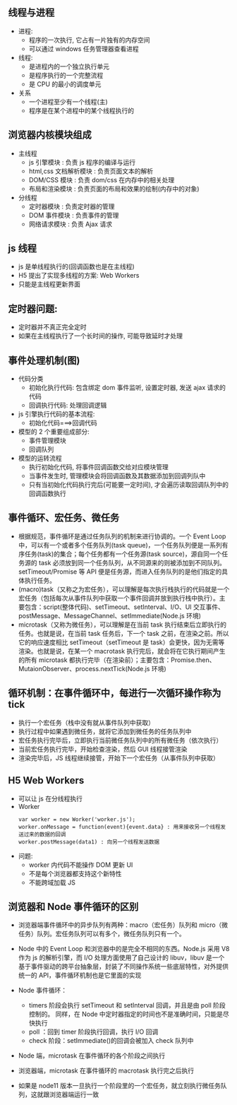 ## 线程与进程

- 进程:
  - 程序的一次执行, 它占有一片独有的内存空间
  - 可以通过 windows 任务管理器查看进程
- 线程:
  - 是进程内的一个独立执行单元
  - 是程序执行的一个完整流程
  - 是 CPU 的最小的调度单元
- 关系
  - 一个进程至少有一个线程(主)
  - 程序是在某个进程中的某个线程执行的

## 浏览器内核模块组成

- 主线程
  - js 引擎模块 : 负责 js 程序的编译与运行
  - html,css 文档解析模块 : 负责页面文本的解析
  - DOM/CSS 模块 : 负责 dom/css 在内存中的相关处理
  - 布局和渲染模块 : 负责页面的布局和效果的绘制(内存中的对象)
- 分线程
  - 定时器模块 : 负责定时器的管理
  - DOM 事件模块 : 负责事件的管理
  - 网络请求模块 : 负责 Ajax 请求

## js 线程

- js 是单线程执行的(回调函数也是在主线程)
- H5 提出了实现多线程的方案: Web Workers
- 只能是主线程更新界面

## 定时器问题:

- 定时器并不真正完全定时
- 如果在主线程执行了一个长时间的操作, 可能导致延时才处理

## 事件处理机制(图)

- 代码分类
  - 初始化执行代码: 包含绑定 dom 事件监听, 设置定时器, 发送 ajax 请求的代码
  - 回调执行代码: 处理回调逻辑
- js 引擎执行代码的基本流程:
  - 初始化代码===>回调代码
- 模型的 2 个重要组成部分:
  - 事件管理模块
  - 回调队列
- 模型的运转流程
  - 执行初始化代码, 将事件回调函数交给对应模块管理
  - 当事件发生时, 管理模块会将回调函数及其数据添加到回调列队中
  - 只有当初始化代码执行完后(可能要一定时间), 才会遍历读取回调队列中的回调函数执行

## 事件循环、宏任务、微任务

- 根据规范，事件循环是通过任务队列的机制来进行协调的。一个 Event Loop 中，可以有一个或者多个任务队列(task queue)，一个任务队列便是一系列有序任务(task)的集合；每个任务都有一个任务源(task source)，源自同一个任务源的 task 必须放到同一个任务队列，从不同源来的则被添加到不同队列。 setTimeout/Promise 等 API 便是任务源，而进入任务队列的是他们指定的具体执行任务。
- (macro)task（又称之为宏任务），可以理解是每次执行栈执行的代码就是一个宏任务（包括每次从事件队列中获取一个事件回调并放到执行栈中执行）。主要包含：script(整体代码)、setTimeout、setInterval、I/O、UI 交互事件、postMessage、MessageChannel、setImmediate(Node.js 环境)
- microtask（又称为微任务），可以理解是在当前 task 执行结束后立即执行的任务。也就是说，在当前 task 任务后，下一个 task 之前，在渲染之前。所以它的响应速度相比 setTimeout（setTimeout 是 task）会更快，因为无需等渲染。也就是说，在某一个 macrotask 执行完后，就会将在它执行期间产生的所有 microtask 都执行完毕（在渲染前）；主要包含：Promise.then、MutaionObserver、process.nextTick(Node.js 环境)

## 循环机制：在事件循环中，每进行一次循环操作称为 tick

- 执行一个宏任务（栈中没有就从事件队列中获取）
- 执行过程中如果遇到微任务，就将它添加到微任务的任务队列中
- 宏任务执行完毕后，立即执行当前微任务队列中的所有微任务（依次执行）
- 当前宏任务执行完毕，开始检查渲染，然后 GUI 线程接管渲染
- 渲染完毕后，JS 线程继续接管，开始下一个宏任务（从事件队列中获取）

## H5 Web Workers

- 可以让 js 在分线程执行
- Worker
  ```
  var worker = new Worker('worker.js');
  worker.onMessage = function(event){event.data} : 用来接收另一个线程发送过来的数据的回调
  worker.postMessage(data1) : 向另一个线程发送数据
  ```
- 问题:
  - worker 内代码不能操作 DOM 更新 UI
  - 不是每个浏览器都支持这个新特性
  - 不能跨域加载 JS

## 浏览器和 Node 事件循环的区别

- 浏览器端事件循环中的异步队列有两种：macro（宏任务）队列和 micro（微任务）队列。宏任务队列可以有多个，微任务队列只有一个。
- Node 中的 Event Loop 和浏览器中的是完全不相同的东西。Node.js 采用 V8 作为 js 的解析引擎，而 I/O 处理方面使用了自己设计的 libuv，libuv 是一个基于事件驱动的跨平台抽象层，封装了不同操作系统一些底层特性，对外提供统一的 API，事件循环机制也是它里面的实现
- Node 事件循环：

  - timers 阶段会执行 setTimeout 和 setInterval 回调，并且是由 poll 阶段控制的。 同样，在 Node 中定时器指定的时间也不是准确时间，只能是尽快执行
  - poll ：回到 timer 阶段执行回调，执行 I/O 回调
  - check 阶段：setImmediate()的回调会被加入 check 队列中

- Node 端，microtask 在事件循环的各个阶段之间执行
- 浏览器端，microtask 在事件循环的 macrotask 执行完之后执行
- 如果是 node11 版本一旦执行一个阶段里的一个宏任务，就立刻执行微任务队列，这就跟浏览器端运行一致

